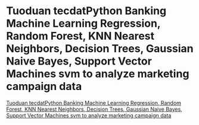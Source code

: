 # Tuoduan tecdatPython Banking Machine Learning Regression, Random Forest, KNN Nearest Neighbors, Decision Trees, Gaussian Naive Bayes, Support Vector Machines svm to analyze marketing campaign data
[Tuoduan tecdatPython Banking Machine Learning Regression, Random Forest, KNN Nearest Neighbors, Decision Trees, Gaussian Naive Bayes, Support Vector Machines svm to analyze marketing campaign data](https://aiwithcloud.com/2022/09/16/tuoduan_tecdatpython_banking_machine_learning_regression_random_forest_knn_nearest_neighbors_decision_trees_gaussian_naive_bayes_support_vector_machines_svm_to_analyze_marketing_campaign_data/)